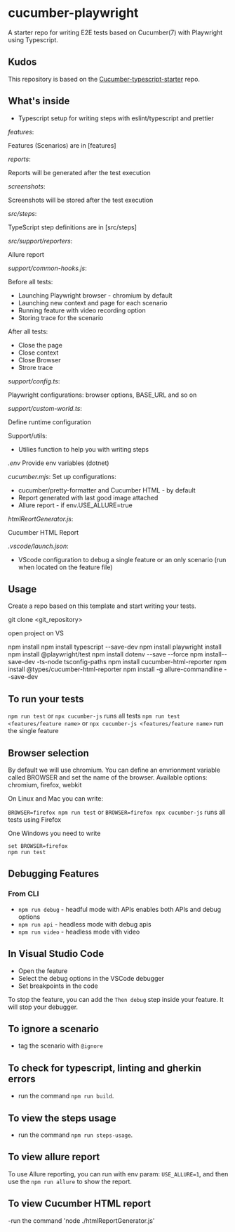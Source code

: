 # cucumber-playwright

A starter repo for writing E2E tests based on Cucumber(7) with Playwright using Typescript.

## Kudos

This repository is based on the [Cucumber-typescript-starter](https://github.com/hdorgeval/cucumber7-ts-starter/) repo.

## What's inside

- Typescript setup for writing steps with eslint/typescript and prettier

_features_:

Features (Scenarios) are in [features]

_reports_:

Reports will be generated after the test execution

_screenshots_:

Screenshots will be stored after the test execution

_src/steps_:

TypeScript step definitions are in [src/steps]

_src/support/reporters_:

Allure report

_support/common-hooks.js_:

Before all tests:

- Launching Playwright browser - chromium by default
- Launching new context and page for each scenario
- Running feature with video recording option
- Storing trace for the scenario

After all tests:

- Close the page
- Close context
- Close Browser
- Strore trace

_support/config.ts_:

Playwright configurations: browser options, BASE_URL and so on

_support/custom-world.ts_:

Define runtime configuration

Support/utils:

- Utilies function to help you with writing steps

_.env_
Provide env variables (dotnet)

_cucumber.mjs_:
Set up configurations:

- cucumber/pretty-formatter and Cucumber HTML - by default
- Report generated with last good image attached
- Allure report - if env.USE_ALLURE=true

_htmlReortGenerator.js_:

Cucumber HTML Report

_.vscode/launch.json_:

- VScode configuration to debug a single feature or an only scenario (run when located on the feature file)

## Usage

Create a repo based on this template and start writing your tests.

git clone <git_repository>

open project on VS

npm install
npm install typescript --save-dev
npm install playwright install
npm install @playwright/test
npm install dotenv --save --force
npm install--save-dev -ts-node tsconfig-paths
npm install cucumber-html-reporter
npm install @types/cucumber-html-reporter
npm install -g allure-commandline --save-dev

## To run your tests

`npm run test` or `npx cucumber-js` runs all tests
`npm run test <features/feature name>` or `npx cucumber-js <features/feature name>` run the single feature

## Browser selection

By default we will use chromium. You can define an envrionment variable called BROWSER and
set the name of the browser. Available options: chromium, firefox, webkit

On Linux and Mac you can write:

`BROWSER=firefox npm run test` or `BROWSER=firefox npx cucumber-js` runs all tests using Firefox

One Windows you need to write

```
set BROWSER=firefox
npm run test
```

## Debugging Features

### From CLI

- `npm run debug` - headful mode with APIs enables both APIs and debug options
- `npm run api` - headless mode with debug apis
- `npm run video` - headless mode vith video

## In Visual Studio Code

- Open the feature
- Select the debug options in the VSCode debugger
- Set breakpoints in the code

To stop the feature, you can add the `Then debug` step inside your feature. It will stop your debugger.

## To ignore a scenario

- tag the scenario with `@ignore`

## To check for typescript, linting and gherkin errors

- run the command `npm run build`.

## To view the steps usage

- run the command `npm run steps-usage`.

## To view allure report

To use Allure reporting, you can run with env param: `USE_ALLURE=1`, and then use the `npm run allure` to show the report.

## To view Cucumber HTML report

-run the command 'node ./htmlReportGenerator.js'
